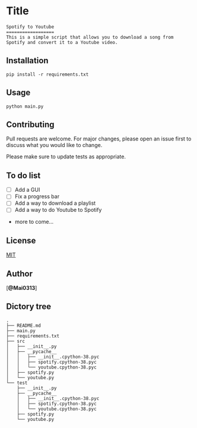 # Title
```
Spotify to Youtube
==================
This is a simple script that allows you to download a song from Spotify and convert it to a Youtube video.

```

## Installation

```
pip install -r requirements.txt
```

## Usage

```
python main.py
```

## Contributing
Pull requests are welcome. For major changes, please open an issue first to discuss what you would like to change.

Please make sure to update tests as appropriate.

## To do list
- [ ] Add a GUI
- [ ] Fix a progress bar
- [ ] Add a way to download a playlist
- [ ] Add a way to do Youtube to Spotify
- more to come...

## License
[MIT](https://choosealicense.com/licenses/mit/)

## Author
[**@Mai0313**]

## Dictory tree
```
.
├── README.md
├── main.py
├── requirements.txt
├── src
│   ├── __init__.py
│   ├── __pycache__
│   │   ├── __init__.cpython-38.pyc
│   │   ├── spotify.cpython-38.pyc
│   │   └── youtube.cpython-38.pyc
│   ├── spotify.py
│   └── youtube.py
└── test
    ├── __init__.py
    ├── __pycache__
    │   ├── __init__.cpython-38.pyc
    │   ├── spotify.cpython-38.pyc
    │   └── youtube.cpython-38.pyc
    ├── spotify.py
    └── youtube.py
```